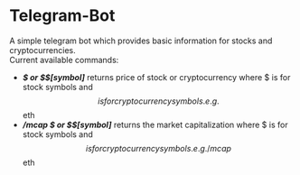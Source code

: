 # Telegram-Bot
A simple telegram bot which provides basic information for stocks and cryptocurrencies. <br />
Current available commands:
- ***$ or $$[symbol]*** returns price of stock or cryptocurrency where $ is for stock symbols and $$ is for cryptocurrency symbols. e.g. $$eth
- ***/mcap $ or $$[symbol]*** returns the market capitalization where $ is for stock symbols and $$ is for cryptocurrency symbols. e.g. /mcap $$eth

